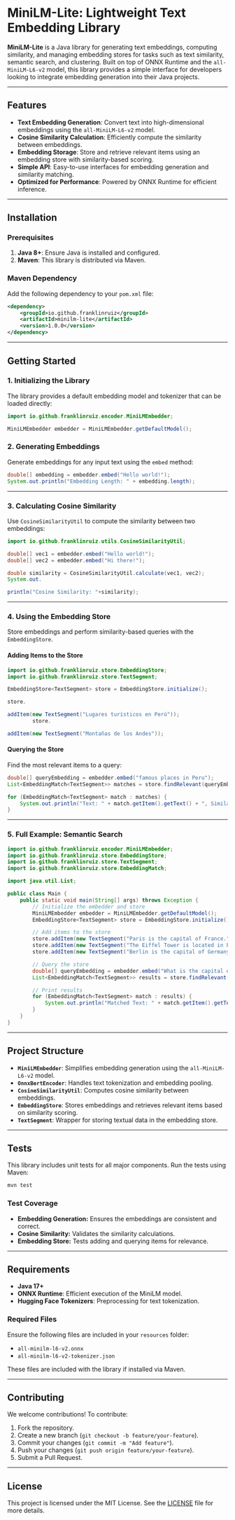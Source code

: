 
# MiniLM-Lite: Lightweight Text Embedding Library

**MiniLM-Lite** is a Java library for generating text embeddings, computing similarity, and managing embedding stores for tasks such as text similarity, semantic search, and clustering. Built on top of ONNX Runtime and the `all-MiniLM-L6-v2` model, this library provides a simple interface for developers looking to integrate embedding generation into their Java projects.

---

## Features

- **Text Embedding Generation**: Convert text into high-dimensional embeddings using the `all-MiniLM-L6-v2` model.
- **Cosine Similarity Calculation**: Efficiently compute the similarity between embeddings.
- **Embedding Storage**: Store and retrieve relevant items using an embedding store with similarity-based scoring.
- **Simple API**: Easy-to-use interfaces for embedding generation and similarity matching.
- **Optimized for Performance**: Powered by ONNX Runtime for efficient inference.

---

## Installation

### Prerequisites

1. **Java 8+**: Ensure Java is installed and configured.
2. **Maven**: This library is distributed via Maven.

### Maven Dependency

Add the following dependency to your `pom.xml` file:

```xml
<dependency>
    <groupId>io.github.franklinruiz</groupId>
    <artifactId>minilm-lite</artifactId>
    <version>1.0.0</version>
</dependency>
```

---

## Getting Started

### 1. Initializing the Library

The library provides a default embedding model and tokenizer that can be loaded directly:

```java
import io.github.franklinruiz.encoder.MiniLMEmbedder;

MiniLMEmbedder embedder = MiniLMEmbedder.getDefaultModel();
```

### 2. Generating Embeddings

Generate embeddings for any input text using the `embed` method:

```java
double[] embedding = embedder.embed("Hello world!");
System.out.println("Embedding Length: " + embedding.length);
```

---

### 3. Calculating Cosine Similarity

Use `CosineSimilarityUtil` to compute the similarity between two embeddings:

```java
import io.github.franklinruiz.utils.CosineSimilarityUtil;

double[] vec1 = embedder.embed("Hello world!");
double[] vec2 = embedder.embed("Hi there!");

double similarity = CosineSimilarityUtil.calculate(vec1, vec2);
System.out.

println("Cosine Similarity: "+similarity);
```

---

### 4. Using the Embedding Store

Store embeddings and perform similarity-based queries with the `EmbeddingStore`.

#### Adding Items to the Store

```java
import io.github.franklinruiz.store.EmbeddingStore;
import io.github.franklinruiz.store.TextSegment;

EmbeddingStore<TextSegment> store = EmbeddingStore.initialize();

store.

addItem(new TextSegment("Lugares turísticos en Perú"));
        store.

addItem(new TextSegment("Montañas de los Andes"));
```

#### Querying the Store

Find the most relevant items to a query:

```java
double[] queryEmbedding = embedder.embed("famous places in Peru");
List<EmbeddingMatch<TextSegment>> matches = store.findRelevant(queryEmbedding, 2);

for (EmbeddingMatch<TextSegment> match : matches) {
    System.out.println("Text: " + match.getItem().getText() + ", Similarity: " + match.getScore());
}
```

---

### 5. Full Example: Semantic Search

```java
import io.github.franklinruiz.encoder.MiniLMEmbedder;
import io.github.franklinruiz.store.EmbeddingStore;
import io.github.franklinruiz.store.TextSegment;
import io.github.franklinruiz.store.EmbeddingMatch;

import java.util.List;

public class Main {
    public static void main(String[] args) throws Exception {
        // Initialize the embedder and store
        MiniLMEmbedder embedder = MiniLMEmbedder.getDefaultModel();
        EmbeddingStore<TextSegment> store = EmbeddingStore.initialize();

        // Add items to the store
        store.addItem(new TextSegment("Paris is the capital of France."));
        store.addItem(new TextSegment("The Eiffel Tower is located in Paris."));
        store.addItem(new TextSegment("Berlin is the capital of Germany."));

        // Query the store
        double[] queryEmbedding = embedder.embed("What is the capital of France?");
        List<EmbeddingMatch<TextSegment>> results = store.findRelevant(queryEmbedding, 2);

        // Print results
        for (EmbeddingMatch<TextSegment> match : results) {
            System.out.println("Matched Text: " + match.getItem().getText() + ", Similarity: " + match.getScore());
        }
    }
}
```

---

## Project Structure

- **`MiniLMEmbedder`**: Simplifies embedding generation using the `all-MiniLM-L6-v2` model.
- **`OnnxBertEncoder`**: Handles text tokenization and embedding pooling.
- **`CosineSimilarityUtil`**: Computes cosine similarity between embeddings.
- **`EmbeddingStore`**: Stores embeddings and retrieves relevant items based on similarity scoring.
- **`TextSegment`**: Wrapper for storing textual data in the embedding store.

---

## Tests

This library includes unit tests for all major components. Run the tests using Maven:

```bash
mvn test
```

### Test Coverage

- **Embedding Generation:** Ensures the embeddings are consistent and correct.
- **Cosine Similarity:** Validates the similarity calculations.
- **Embedding Store:** Tests adding and querying items for relevance.

---

## Requirements

- **Java 17+**
- **ONNX Runtime**: Efficient execution of the MiniLM model.
- **Hugging Face Tokenizers**: Preprocessing for text tokenization.

### Required Files

Ensure the following files are included in your `resources` folder:
- `all-minilm-l6-v2.onnx`
- `all-minilm-l6-v2-tokenizer.json`

These files are included with the library if installed via Maven.

---

## Contributing

We welcome contributions! To contribute:

1. Fork the repository.
2. Create a new branch (`git checkout -b feature/your-feature`).
3. Commit your changes (`git commit -m "Add feature"`).
4. Push your changes (`git push origin feature/your-feature`).
5. Submit a Pull Request.

---

## License

This project is licensed under the MIT License. See the [LICENSE](LICENSE) file for more details.
